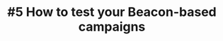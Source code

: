 ---
layout: video
title: "#5 How to test your Beacon-based campaigns"
previewImage: /images/videos/video05-how-to-test-your-beacon-based-campaigns.png
description: "This tutorial shows you how to use the Sensorberg Showcase app - available on the AppStore - to be sure that all of your Beacons work properly, and to test your campaigns on smartphones and tablets."

video_url: "https://www.youtube.com/embed/mPYmbJcLvUo?rel=0&amp;showinfo=0"
length : "2:12"
category: gettingStarted

see_also_text: "#7 How to solve Beacon infrastructure problems"
see_also_image_path: "/images/videos/video07-how-to-solve-beacon-infrastructure-problems.png"
see_also_link: "/videos/07-How-to-solve-beacon-infrastructure-problems/"

---